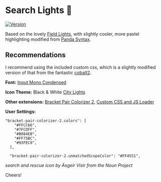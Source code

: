 # Search Lights 🎇

[![Version](https://vsmarketplacebadge.apphb.com/version-short/radiolevity.search-lights.svg)](https://marketplace.visualstudio.com/items?itemName=radiolevity.search-lights)

Based on the lovely [Field Lights](https://marketplace.visualstudio.com/items?itemName=sveggiani.vscode-field-lights), with slightly cooler, more pastel highlighting modified from [Panda Syntax](https://marketplace.visualstudio.com/items?itemName=tinkertrain.theme-panda).

## Recommendations
I recommend using the included custom css, which is a slightly modified version of that from the fantastic [cobalt2](https://marketplace.visualstudio.com/items?itemName=wesbos.theme-cobalt2).

**Font:** [Input Mono Condensed](http://input.fontbureau.com/download/)

**Icon Theme:** Black & White [City Lights](https://marketplace.visualstudio.com/items?itemName=Yummygum.city-lights-icon-vsc)

**Other extensions:** [Bracket Pair Colorizer 2](https://marketplace.visualstudio.com/items?itemName=CoenraadS.bracket-pair-colorizer-2), [Custom CSS and JS Loader](https://marketplace.visualstudio.com/items?itemName=be5invis.vscode-custom-css)

**User Settings:**
```
"bracket-pair-colorizer-2.colors": [
    "#FFCC66",
    "#7FCDFF",
    "#B084EB",
    "#FF75BC",
    "#93FEC0",
  ],
  
  "bracket-pair-colorizer-2.unmatchedScopeColor": "#FF4551",
```

_search and rescue icon by Ásgeir Vísir from the Noun Project_

Cheers!